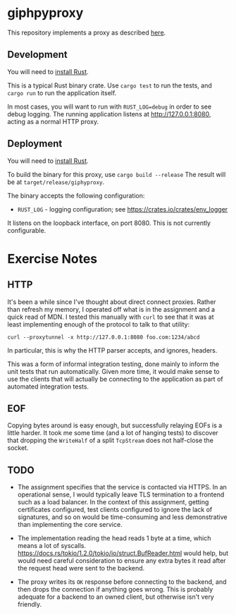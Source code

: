# giphpyproxy

This repository implements a proxy as described [here](https://signal.org/blog/giphy-experiment/).

## Development

You will need to [install Rust](https://www.rust-lang.org/tools/install).

This is a typical Rust binary crate.
Use `cargo test` to run the tests, and `cargo run` to run the application itself.

In most cases, you will want to run with `RUST_LOG=debug` in order to see debug logging.
The running application listens at http://127.0.0.1:8080, acting as a normal HTTP proxy.

## Deployment

You will need to [install Rust](https://www.rust-lang.org/tools/install).

To build the binary for this proxy, use `cargo build --release`
The result will be at `target/release/giphyproxy`.

The binary accepts the following configuration:

 * `RUST_LOG` - logging configuration; see https://crates.io/crates/env_logger

It listens on the loopback interface, on port 8080.
This is not currently configurable.

# Exercise Notes

## HTTP

It's been a while since I've thought about direct connect proxies.
Rather than refresh my memory, I operated off what is in the assignment and a quick read of MDN.
I tested this manually with `curl` to see that it was at least implementing enough of the protocol to talk to that utility:

```shell
curl --proxytunnel -x http://127.0.0.1:8080 foo.com:1234/abcd
```

In particular, this is why the HTTP parser accepts, and ignores, headers.

This was a form of informal integration testing, done mainly to inform the unit tests that run automatically.
Given more time, it would make sense to use the clients that will actually be connecting to the application as part of automated integration tests.

## EOF

Copying bytes around is easy enough, but successfully relaying EOFs is a little harder.
It took me some time (and a lot of hanging tests) to discover that dropping the `WriteHalf` of a split `TcpStream` does not half-close the socket.

## TODO

* The assignment specifies that the service is contacted via HTTPS.
  In an operational sense, I would typically leave TLS termination to a frontend such as a load balancer.
  In the context of this assignment, getting certificates configured, test clients configured to ignore the lack of signatures, and so on would be time-consuming and less demonstrative than implementing the core service.

* The implementation reading the head reads 1 byte at a time, which means a lot of syscalls.
  https://docs.rs/tokio/1.2.0/tokio/io/struct.BufReader.html would help, but would need careful consideration to ensure any extra bytes it read after the request head were sent to the backend.

* The proxy writes its `OK` response before connecting to the backend, and then drops the connection if anything goes wrong.
  This is probably adequate for a backend to an owned client, but otherwise isn't very friendly.
